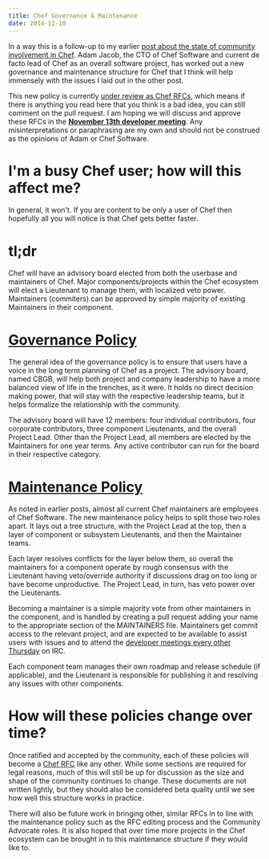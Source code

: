 ```yaml
---
title: Chef Governance & Maintenance
date: 2014-11-10
---
```


In a way this is a follow-up to my earlier [post about the state of community
involvement in Chef](/chef-open-source/). Adam Jacob, the CTO of Chef
Software and current de facto lead of Chef as an overall software project, has
worked out a new governance and maintenance structure for Chef that I think
will help immensely with the issues I laid out in the other post.

This new policy is currently [under review as Chef
RFCs](https://github.com/opscode/chef-rfc/pull/58), which means if there is
anything you read here that you think is a bad idea, you can still
comment on the pull request. I am hoping we will discuss and approve these
RFCs in the **[November 13th developer meeting](http://timesched.pocoo.org/?date=2014-11-08&tz=pacific-standard-time!,eastern-standard-time,gb:london,au:sydney,de:berlin&range=540,600)**.
Any misinterpretations or paraphrasing are my own and should not be construed
as the opinions of Adam or Chef Software.

# I'm a busy Chef user; how will this affect me?

In general, it won't. If you are content to be only a user of Chef then
hopefully all you will notice is that Chef gets better faster.

# tl;dr

Chef will have an advisory board elected from both the userbase and maintainers
of Chef. Major components/projects within the Chef ecosystem will elect a
Lieutenant to manage them, with localized veto power. Maintainers (commiters)
can be approved by simple majority of existing Maintainers in their component.

# [Governance Policy](https://github.com/opscode/chef-rfc/blob/gov_maint/new/governance_policy.md)

The general idea of the governance policy is to ensure that users have a voice
in the long term planning of Chef as a project. The advisory board, named CBGB,
will help both project and company leadership to have a more balanced view
of life in the trenches, as it were. It holds no direct decision making power,
that will stay with the respective leadership teams, but it helps formalize the
relationship with the community.

The advisory board will have 12 members: four individual contributors, four
corporate contributors, three component Lieutenants, and the overall Project
Lead. Other than the Project Lead, all members are elected by the Maintainers
for one year terms. Any active contributor can run for the board in their
respective category.

# [Maintenance Policy](https://github.com/opscode/chef-rfc/blob/gov_maint/new/maintenance_policy.md)

As noted in earlier posts, almost all current Chef maintainers are employees of
Chef Software. The new maintenance policy helps to split those two roles apart.
It lays out a tree structure, with the Project Lead at the top, then a layer of
component or subsystem Lieutenants, and then the Maintainer teams.

Each layer resolves conflicts for the layer below them, so overall the
maintainers for a component operate by rough consensus with the Lieutenant
having veto/override authority if discussions drag on too long or have
become unproductive. The Project Lead, in turn, has veto power over the
Lieutenants.

Becoming a maintainer is a simple majority vote from other maintainers in the
component, and is handled by creating a pull request adding your name to the
appropriate section of the MAINTAINERS file. Maintainers get commit access to
the relevant project, and are expected to be available to assist users with
issues and to attend the [developer meetings every other Thursday](http://timesched.pocoo.org/?date=2014-11-08&tz=pacific-standard-time!,eastern-standard-time,gb:london,au:sydney,de:berlin&range=540,600) on IRC.

Each component team manages their own roadmap and release schedule (if
applicable), and the Lieutenant is responsible for publishing it and resolving
any issues with other components.

# How will these policies change over time?

Once ratified and accepted by the community, each of these policies will become
a [Chef RFC](https://github.com/opscode/chef-rfc) like any other. While some
sections are required for legal reasons, much of this will still be up for
discussion as the size and shape of the community continues to change. These
documents are not written lightly, but they should also be considered beta
quality until we see how well this structure works in practice.

There will also be future work in bringing other, similar RFCs in to line with
the maintenance policy such as the RFC editing process and the Community
Advocate roles. It is also hoped that over time more projects in the Chef
ecosystem can be brought in to this maintenance structure if they would like to.
